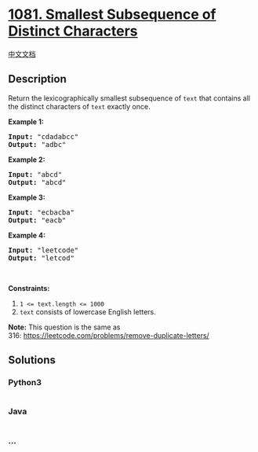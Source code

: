 # [1081. Smallest Subsequence of Distinct Characters](https://leetcode.com/problems/smallest-subsequence-of-distinct-characters)

[中文文档](/solution/1000-1099/1081.Smallest%20Subsequence%20of%20Distinct%20Characters/README.md)

## Description

<p>Return the lexicographically smallest subsequence of <code>text</code> that contains all the distinct characters of <code>text</code> exactly once.</p>

<p><strong>Example 1:</strong></p>

<pre>
<strong>Input: </strong><span id="example-input-1-1">&quot;cdadabcc&quot;</span>
<strong>Output: </strong><span id="example-output-1">&quot;adbc&quot;</span>
</pre>

<div>
<p><strong>Example 2:</strong></p>

<pre>
<strong>Input: </strong><span id="example-input-2-1">&quot;abcd&quot;</span>
<strong>Output: </strong><span id="example-output-2">&quot;abcd&quot;</span>
</pre>

<div>
<p><strong>Example 3:</strong></p>

<pre>
<strong>Input: </strong><span id="example-input-3-1">&quot;ecbacba&quot;</span>
<strong>Output: </strong><span id="example-output-3">&quot;eacb&quot;</span>
</pre>

<div>
<p><strong>Example 4:</strong></p>

<pre>
<strong>Input: </strong><span id="example-input-4-1">&quot;leetcode&quot;</span>
<strong>Output: </strong><span id="example-output-4">&quot;letcod&quot;</span>
</pre>

<p>&nbsp;</p>

<p><strong>Constraints:</strong></p>

<ol>
	<li><code>1 &lt;= text.length &lt;= 1000</code></li>
	<li><code>text</code> consists of lowercase English letters.</li>
</ol>

<p><strong>Note:</strong> This question is the same as 316:&nbsp;<a href="https://leetcode.com/problems/remove-duplicate-letters/">https://leetcode.com/problems/remove-duplicate-letters/</a></p>
</div>
</div>
</div>

## Solutions

<!-- tabs:start -->

### **Python3**

```python

```

### **Java**

```java

```

### **...**

```

```

<!-- tabs:end -->

